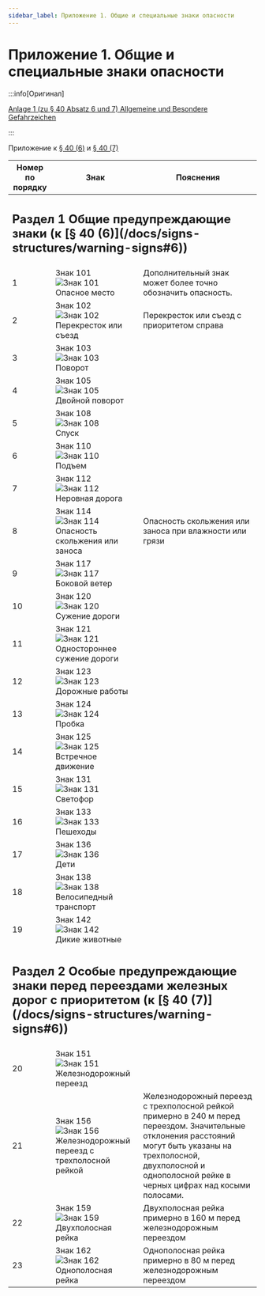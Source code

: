 ```yaml
---
sidebar_label: Приложение 1. Общие и специальные знаки опасности
---
```


# Приложение 1. Общие и специальные знаки опасности

:::info[Оригинал]

[Anlage 1 (zu § 40 Absatz 6 und 7) Allgemeine und Besondere Gefahrzeichen](https://www.gesetze-im-internet.de/stvo_2013/anlage_1.html)

:::

Приложение к [§ 40 (6)](/docs/signs-structures/warning-signs#6) и [§ 40 (7)](/docs/signs-structures/warning-signs#7)  

<table className="signs-table">
    <thead>
        <tr>
            <th>Номер по порядку</th>
            <th>Знак</th>
            <th>Пояснения</th>
        </tr>
    </thead>
    <tbody>
        <tr className="section-header-row">
            <td colSpan="3"><h2 id="1">Раздел 1 Общие предупреждающие знаки (к [§ 40 (6)](/docs/signs-structures/warning-signs#6))</h2></td>
        </tr>
        <tr>
            <td>1</td>
            <td>Знак 101 <br /> <img src="/img/signs/sign_101.jpg" alt="Знак 101" /> <br /> Опасное место</td>
            <td>Дополнительный знак может более точно обозначить опасность.</td>
        </tr>
        <tr>
            <td>2</td>
            <td>Знак 102 <br /> <img src="/img/signs/sign_102.jpg" alt="Знак 102" /> <br /> Перекресток или съезд</td>
            <td>Перекресток или съезд с приоритетом справа</td>
        </tr>
        <tr>
            <td>3</td>
            <td>Знак 103 <br /> <img src="/img/signs/sign_103.jpg" alt="Знак 103" /> <br /> Поворот</td>
            <td></td>
        </tr>
        <tr>
            <td>4</td>
            <td>Знак 105 <br /> <img src="/img/signs/sign_105.jpg" alt="Знак 105" /> <br /> Двойной поворот</td>
            <td></td>
        </tr>
        <tr>
            <td>5</td>
            <td>Знак 108 <br /> <img src="/img/signs/sign_108.jpg" alt="Знак 108" /> <br /> Спуск</td>
            <td></td>
        </tr>
        <tr>
            <td>6</td>
            <td>Знак 110 <br /> <img src="/img/signs/sign_110.jpg" alt="Знак 110" /> <br /> Подъем</td>
            <td></td>
        </tr>
        <tr>
            <td>7</td>
            <td>Знак 112 <br /> <img src="/img/signs/sign_112.jpg" alt="Знак 112" /> <br /> Неровная дорога</td>
            <td></td>
        </tr>
        <tr>
            <td>8</td>
            <td>Знак 114 <br /> <img src="/img/signs/sign_114.jpg" alt="Знак 114" /> <br /> Опасность скольжения или заноса</td>
            <td>Опасность скольжения или заноса при влажности или грязи</td>
        </tr>
        <tr>
            <td>9</td>
            <td>Знак 117 <br /> <img src="/img/signs/sign_117.jpg" alt="Знак 117" /> <br /> Боковой ветер</td>
            <td></td>
        </tr>
        <tr>
            <td>10</td>
            <td>Знак 120 <br /> <img src="/img/signs/sign_120.jpg" alt="Знак 120" /> <br /> Сужение дороги</td>
            <td></td>
        </tr>
        <tr>
            <td>11</td>
            <td>Знак 121 <br /> <img src="/img/signs/sign_121.jpg" alt="Знак 121" /> <br /> Одностороннее сужение дороги</td>
            <td></td>
        </tr>
        <tr>
            <td>12</td>
            <td>Знак 123 <br /> <img src="/img/signs/sign_123.jpg" alt="Знак 123" /> <br /> Дорожные работы</td>
            <td></td>
        </tr>
        <tr>
            <td>13</td>
            <td>Знак 124 <br /> <img src="/img/signs/sign_124.jpg" alt="Знак 124" /> <br /> Пробка</td>
            <td></td>
        </tr>
        <tr>
            <td>14</td>
            <td>Знак 125 <br /> <img src="/img/signs/sign_125.jpg" alt="Знак 125" /> <br /> Встречное движение</td>
            <td></td>
        </tr>
        <tr>
            <td>15</td>
            <td>Знак 131 <br /> <img src="/img/signs/sign_131.jpg" alt="Знак 131" /> <br /> Светофор</td>
            <td></td>
        </tr>
        <tr>
            <td>16</td>
            <td>Знак 133 <br /> <img src="/img/signs/sign_133.jpg" alt="Знак 133" /> <br /> Пешеходы</td>
            <td></td>
        </tr>
        <tr>
            <td>17</td>
            <td>Знак 136 <br /> <img src="/img/signs/sign_136.jpg" alt="Знак 136" /> <br /> Дети</td>
            <td></td>
        </tr>
        <tr>
            <td>18</td>
            <td>Знак 138 <br /> <img src="/img/signs/sign_138.jpg" alt="Знак 138" /> <br /> Велосипедный транспорт</td>
            <td></td>
        </tr>
        <tr>
            <td>19</td>
            <td>Знак 142 <br /> <img src="/img/signs/sign_142.jpg" alt="Знак 142" /> <br /> Дикие животные</td>
            <td></td>
        </tr>
        <tr className="section-header-row">
            <td colSpan="3"><h2 id="2">Раздел 2 Особые предупреждающие знаки перед переездами железных дорог с приоритетом (к [§ 40 (7)](/docs/signs-structures/warning-signs#6))</h2></td>
        </tr>
        <tr>
            <td>20</td>
            <td>Знак 151 <br /> <img src="/img/signs/sign_151.jpg" alt="Знак 151" /> <br /> Железнодорожный переезд</td>
            <td></td>
        </tr>
        <tr>
            <td>21</td>
            <td>Знак 156 <br /> <img src="/img/signs/sign_156.jpg" alt="Знак 156" /> <br /> Железнодорожный переезд с трехполосной рейкой</td>
            <td>Железнодорожный переезд с трехполосной рейкой примерно в 240 м перед переездом. Значительные отклонения расстояний могут быть указаны на трехполосной, двухполосной и однополосной рейке в черных цифрах над косыми полосами.</td>
        </tr>
        <tr>
            <td>22</td>
            <td>Знак 159 <br /> <img src="/img/signs/sign_159.jpg" alt="Знак 159" /> <br /> Двухполосная рейка</td>
            <td>Двухполосная рейка примерно в 160 м перед железнодорожным переездом</td>
        </tr>
        <tr>
            <td>23</td>
            <td>Знак 162 <br /> <img src="/img/signs/sign_162.jpg" alt="Знак 162" /> <br /> Однополосная рейка</td>
            <td>Однополосная рейка примерно в 80 м перед железнодорожным переездом</td>
        </tr>
    </tbody>
</table>

